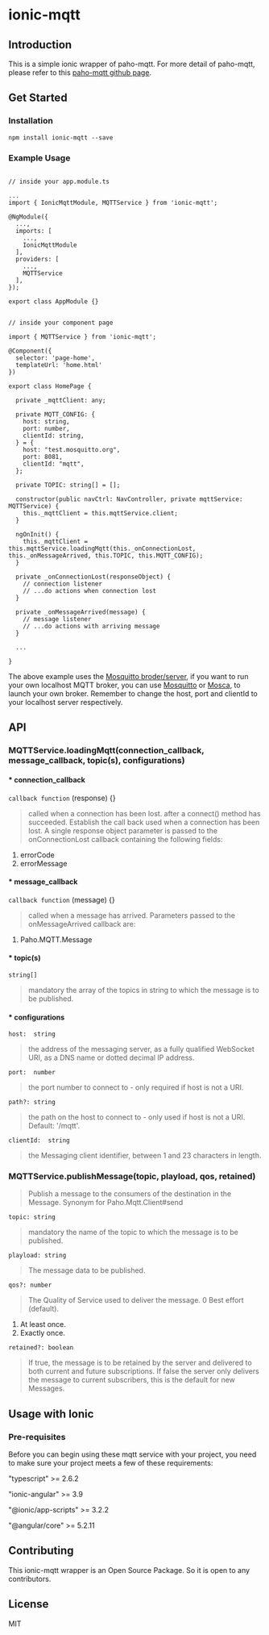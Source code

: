 # ionic-mqtt

## Introduction
This is a simple ionic wrapper of paho-mqtt. For more detail of paho-mqtt, please refer to this [paho-mqtt github page](https://github.com/eclipse/paho.mqtt.javascript#readme).

## Get Started

### Installation

```
npm install ionic-mqtt --save
```

### Example Usage
```

// inside your app.module.ts

...
import { IonicMqttModule, MQTTService } from 'ionic-mqtt';

@NgModule({
  ...,
  imports: [
    ...,
    IonicMqttModule
  ],
  providers: [
    ...,
    MQTTService
  ],
});

export class AppModule {}

```

```  

// inside your component page

import { MQTTService } from 'ionic-mqtt';

@Component({
  selector: 'page-home',
  templateUrl: 'home.html'
})

export class HomePage {

  private _mqttClient: any;

  private MQTT_CONFIG: {
    host: string,
    port: number,
    clientId: string,
  } = {
    host: "test.mosquitto.org",
    port: 8081,
    clientId: "mqtt",
  };

  private TOPIC: string[] = [];

  constructor(public navCtrl: NavController, private mqttService: MQTTService) {
    this._mqttClient = this.mqttService.client;
  }

  ngOnInit() {
    this._mqttClient = this.mqttService.loadingMqtt(this._onConnectionLost, this._onMessageArrived, this.TOPIC, this.MQTT_CONFIG);
  }

  private _onConnectionLost(responseObject) {
    // connection listener
    // ...do actions when connection lost
  }

  private _onMessageArrived(message) {
    // message listener
    // ...do actions with arriving message
  }

  ...

}

```

The above example uses the [Mosquitto broder/server](https://test.mosquitto.org/), if you want to run your own localhost MQTT broker, you can use [Mosquitto](https://mosquitto.org/) or [Mosca](http://www.mosca.io/), to launch your own broker. Remember to change the host, port and clientId to your localhost server respectively.


## API

### MQTTService.loadingMqtt(connection_callback, message_callback, topic(s), configurations)

#### * connection_callback

`callback function` (response) {}

> called when a connection has been lost. after a connect() method has succeeded. Establish the call back used when a connection has been lost. A single response object parameter is passed to the onConnectionLost callback containing the following fields:
  1. errorCode
  2. errorMessage

#### * message_callback

`callback function` (message) {}

> called when a message has arrived. Parameters passed to the onMessageArrived callback are:
  1. Paho.MQTT.Message

#### * topic(s)

`string[]`

> mandatory the array of the topics in string to which the message is to be published.

#### * configurations

`host:	string`

> the address of the messaging server, as a fully qualified WebSocket URI, as a DNS name or dotted decimal IP address.

`port:	number`

> the port number to connect to - only required if host is not a URI.

`path?:	string`

> the path on the host to connect to - only used if host is not a URI. Default: '/mqtt'.

`clientId:	string`

> the Messaging client identifier, between 1 and 23 characters in length.


### MQTTService.publishMessage(topic, playload, qos, retained)

> Publish a message to the consumers of the destination in the Message. Synonym for Paho.Mqtt.Client#send

`topic: string`

> mandatory the name of the topic to which the message is to be published.

`playload: string`

> The message data to be published.

`qos?: number`

> The Quality of Service used to deliver the message.
0 Best effort (default).
  1. At least once.
  2. Exactly once.

`retained?: boolean`

> If true, the message is to be retained by the server and delivered to both current and future subscriptions. If false the server only delivers the message to current subscribers, this is the default for new Messages.


## Usage with Ionic

### Pre-requisites
Before you can begin using these mqtt service with your project, you need to make sure your project meets a few of these requirements:

"typescript" >= 2.6.2

"ionic-angular" >= 3.9

"@ionic/app-scripts" >= 3.2.2

"@angular/core" >= 5.2.11


## Contributing
This ionic-mqtt wrapper is an Open Source Package. So it is open to any contributors.


## License
MIT
